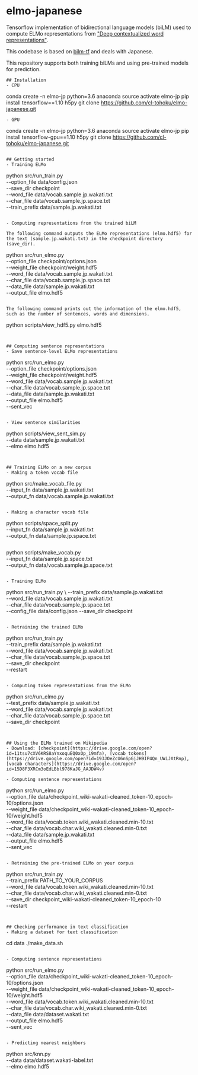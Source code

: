 # elmo-japanese
Tensorflow implementation of bidirectional language models (biLM) used to compute ELMo representations
from ["Deep contextualized word representations"](http://arxiv.org/abs/1802.05365).

This codebase is based on [bilm-tf](https://github.com/allenai/bilm-tf) and deals with Japanese.

This repository supports both training biLMs and using pre-trained models for prediction.


```
## Installation
- CPU
```
conda create -n elmo-jp python=3.6 anaconda
source activate elmo-jp
pip install tensorflow==1.10 h5py
git clone https://github.com/cl-tohoku/elmo-japanese.git
```
- GPU
```
conda create -n elmo-jp python=3.6 anaconda
source activate elmo-jp
pip install tensorflow-gpu==1.10 h5py
git clone https://github.com/cl-tohoku/elmo-japanese.git
```

## Getting started
- Training ELMo
```
python src/run_train.py \
    --option_file data/config.json \
    --save_dir checkpoint \
    --word_file data/vocab.sample.jp.wakati.txt \
    --char_file data/vocab.sample.jp.space.txt \
    --train_prefix data/sample.jp.wakati.txt
```

- Computing representations from the trained biLM

The following command outputs the ELMo representations (elmo.hdf5) for the text (sample.jp.wakati.txt) in the checkpoint directory (save_dir).

```
python src/run_elmo.py \
    --option_file checkpoint/options.json \
    --weight_file checkpoint/weight.hdf5 \
    --word_file data/vocab.sample.jp.wakati.txt \
    --char_file data/vocab.sample.jp.space.txt \
    --data_file data/sample.jp.wakati.txt \
    --output_file elmo.hdf5
```

The following command prints out the information of the elmo.hdf5, such as the number of sentences, words and dimensions.

```
python scripts/view_hdf5.py elmo.hdf5
```


## Computing sentence representations
- Save sentence-level ELMo representations
```
python src/run_elmo.py \
    --option_file checkpoint/options.json \
    --weight_file checkpoint/weight.hdf5 \
    --word_file data/vocab.sample.jp.wakati.txt \
    --char_file data/vocab.sample.jp.space.txt \
    --data_file data/sample.jp.wakati.txt \
    --output_file elmo.hdf5 \
    --sent_vec
```

- View sentence similarities
```
python scripts/view_sent_sim.py \
    --data data/sample.jp.wakati.txt \
    --elmo elmo.hdf5
```


## Training ELMo on a new corpus
- Making a token vocab file
```
python src/make_vocab_file.py \
    --input_fn data/sample.jp.wakati.txt \
    --output_fn data/vocab.sample.jp.wakati.txt
```

- Making a character vocab file
```
python scripts/space_split.py \
    --input_fn data/sample.jp.wakati.txt \
    --output_fn data/sample.jp.space.txt
```
```
python scripts/make_vocab.py \
    --input_fn data/sample.jp.space.txt \
    --output_fn data/vocab.sample.jp.space.txt
```

- Training ELMo
```
python src/run_train.py \\
    --train_prefix data/sample.jp.wakati.txt \
    --word_file data/vocab.sample.jp.wakati.txt \
    --char_file data/vocab.sample.jp.space.txt \
    --config_file data/config.json
    --save_dir checkpoint
```

- Retraining the trained ELMo
```
python src/run_train.py \
    --train_prefix data/sample.jp.wakati.txt \
    --word_file data/vocab.sample.jp.wakati.txt \
    --char_file data/vocab.sample.jp.space.txt \
    --save_dir checkpoint \
    --restart
```

- Computing token representations from the ELMo

```
python src/run_elmo.py \
    --test_prefix data/sample.jp.wakati.txt \
    --word_file data/vocab.sample.jp.wakati.txt \
    --char_file data/vocab.sample.jp.space.txt \
    --save_dir checkpoint
```


## Using the ELMo trained on Wikipedia
- Download: [checkpoint](https://drive.google.com/open?id=11tsu7cXV6KRS8aYnxoquEQ0xOp_i9mfa), [vocab tokens](https://drive.google.com/open?id=193JOeZcU6nSpGjJH9IP4Qn_UWiJXtRnp), [vocab characters](https://drive.google.com/open?id=15D8F3XRCm3oEdLBbl978KaJG_AAJDW4v)

- Computing sentence representations
```
python src/run_elmo.py \
    --option_file data/checkpoint_wiki-wakati-cleaned_token-10_epoch-10/options.json \
    --weight_file data/checkpoint_wiki-wakati-cleaned_token-10_epoch-10/weight.hdf5 \
    --word_file data/vocab.token.wiki_wakati.cleaned.min-10.txt \
    --char_file data/vocab.char.wiki_wakati.cleaned.min-0.txt \
    --data_file data/sample.jp.wakati.txt \
    --output_file elmo.hdf5 \
    --sent_vec
```

- Retraining the pre-trained ELMo on your corpus
```
python src/run_train.py \
    --train_prefix PATH_TO_YOUR_CORPUS \
    --word_file data/vocab.token.wiki_wakati.cleaned.min-10.txt \
    --char_file data/vocab.char.wiki_wakati.cleaned.min-0.txt \
    --save_dir checkpoint_wiki-wakati-cleaned_token-10_epoch-10 \
    --restart
```


## Checking performance in text classification
- Making a dataset for text classification
```
cd data
./make_data.sh
```

- Computing sentence representations
```
python src/run_elmo.py \
    --option_file data/checkpoint_wiki-wakati-cleaned_token-10_epoch-10/options.json \
    --weight_file data/checkpoint_wiki-wakati-cleaned_token-10_epoch-10/weight.hdf5 \
    --word_file data/vocab.token.wiki_wakati.cleaned.min-10.txt \
    --char_file data/vocab.char.wiki_wakati.cleaned.min-0.txt \
    --data_file data/dataset.wakati.txt \
    --output_file elmo.hdf5 \
    --sent_vec
```

- Predicting nearest neighbors
```
python src/knn.py \
    --data data/dataset.wakati-label.txt \
    --elmo elmo.hdf5
```
